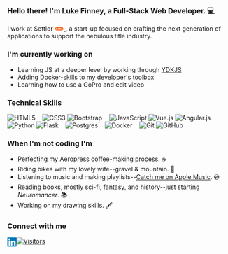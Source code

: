 <!-- <p align=”center”>
<a
  href="https://lfinney.github.io/"
  target="_blank"
  rel="noreferrer"
>
  <img
    src="https://user-images.githubusercontent.com/22566946/131262155-74a0585e-5af0-4676-a5ed-b5ce78b4cc65.png" alt="my banner"
  >
</a>
</p> -->

<h3 align=”center”>
  Hello there! I'm Luke Finney, a Full-Stack Web Developer. 💻
</h3>

I work at Settlor
<a href="https://settlor.com" target="_blank">
  <img src="https://raw.githubusercontent.com/lfinney/lfinney/main/images/settlor.png" alt="Settlor icon" width="21px" />
</a>
, a start-up focused on crafting the next generation of applications to support the nebulous title industry.

### I'm currently working on

- Learning JS at a deeper level by working through <a href="https://www.kickstarter.com/projects/getify/you-dont-know-js-yet-second-edition-books/" target="_blank" alt="Link to YDKJS kickstart for the 2nd edition">YDKJS</a>
- Adding Docker-skills to my developer's toolbox
- Learning how to use a GoPro and edit video

### Technical Skills

![HTML5](https://img.shields.io/badge/html5-%23E34F26.svg?style=for-the-badge&logo=html5&logoColor=white)
![]()
![]()
![]()
![CSS3](https://img.shields.io/badge/css3-%231572B6.svg?style=for-the-badge&logo=css3&logoColor=white)
![Bootstrap](https://img.shields.io/badge/bootstrap-%23563D7C.svg?style=for-the-badge&logo=bootstrap&logoColor=white)
![]()
![]()
![]()
![JavaScript](https://img.shields.io/badge/javascript-%23323330.svg?style=for-the-badge&logo=javascript&logoColor=%23F7DF1E)
![Vue.js](https://img.shields.io/badge/vuejs-%2335495e.svg?style=for-the-badge&logo=vuedotjs&logoColor=%234FC08D)
![Angular.js](https://img.shields.io/badge/angular.js-%23E23237.svg?style=for-the-badge&logo=angularjs&logoColor=white)
![]()
![]()
![]()
![Python](https://img.shields.io/badge/python-3670A0?style=for-the-badge&logo=python&logoColor=ffdd54)
![Flask](https://img.shields.io/badge/flask-%23000.svg?style=for-the-badge&logo=flask&logoColor=white)
![]()
![]()
![]()
![Postgres](https://img.shields.io/badge/postgres-%23316192.svg?style=for-the-badge&logo=postgresql&logoColor=white)
![]()
![]()
![]()
![Docker](https://img.shields.io/badge/docker-%230db7ed.svg?style=for-the-badge&logo=docker&logoColor=white)
![]()
![]()
![]()
![Git](https://img.shields.io/badge/git-%23F05033.svg?style=for-the-badge&logo=git&logoColor=white)
![GitHub](https://img.shields.io/badge/github-%23121011.svg?style=for-the-badge&logo=github&logoColor=white)



### When I'm not coding I'm

- Perfecting my Aeropress coffee-making process. ☕
- Riding bikes with my lovely wife--gravel & mountain. 🚵
- Listening to music and making playlists--<a href="https://music.apple.com/us/profile/lucaswfinney"  target="_blank">Catch me on Apple Music</a>. 💿
- Reading books, mostly sci-fi, fantasy, and history--just starting _Neuromancer_. 📚
- Working on my drawing skills. 🖋️

### Connect with me

<a href="https://www.linkedin.com/in/lucas-finney/">
  <img align="left" src="https://raw.githubusercontent.com/lfinney/lfinney/main/images/linkedin.svg" alt="Luke Finney | LinkedIn" width="21px"/>
</a>

[![Visitors](https://visitor-badge.glitch.me/badge?page_id=lfinney.lfinney)](https://lfinney.github.io/)
